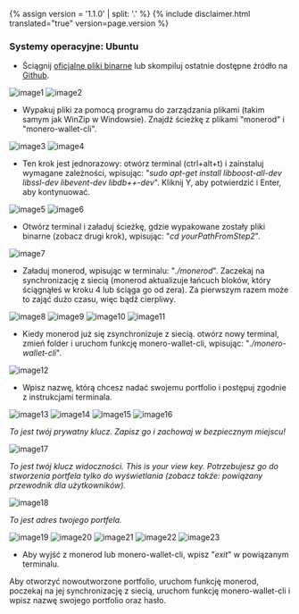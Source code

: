 {% assign version = '1.1.0' | split: '.' %}
{% include disclaimer.html translated="true" version=page.version %}
### Systemy operacyjne:  Ubuntu

- Ściągnij [oficjalne pliki binarne](https://getmonero.org/downloads/) lub skompiluj ostatnie dostępne źródło na [Github](https://github.com/monero-project/bitmonero).

![image1](https://github.com/luuul/monero-site/blob/master/knowledge-base/user-guides/png/create_wallet/1.png)
![image2](https://github.com/luuul/monero-site/blob/master/knowledge-base/user-guides/png/create_wallet/2.png)

- Wypakuj pliki za pomocą programu do zarządzania plikami (takim samym jak WinZip w Windowsie). Znajdź ścieżkę z plikami "monerod" i "monero-wallet-cli".

![image3](https://github.com/luuul/monero-site/blob/master/knowledge-base/user-guides/png/create_wallet/3.png)
![image4](https://github.com/luuul/monero-site/blob/master/knowledge-base/user-guides/png/create_wallet/4.png)

- Ten krok jest jednorazowy: otwórz terminal (ctrl+alt+t) i zainstaluj wymagane zależności, wpisując: "*sudo apt-get install libboost-all-dev libssl-dev libevent-dev libdb++-dev*". Kliknij Y, aby potwierdzić i Enter, aby kontynuować.

![image5](https://github.com/luuul/monero-site/blob/master/knowledge-base/user-guides/png/create_wallet/5.png)
![image6](https://github.com/luuul/monero-site/blob/master/knowledge-base/user-guides/png/create_wallet/6.png)

- Otwórz terminal i załaduj ścieżkę, gdzie wypakowane zostały pliki binarne (zobacz drugi krok), wpisując: "*cd yourPathFromStep2*".

![image7](https://github.com/luuul/monero-site/blob/master/knowledge-base/user-guides/png/create_wallet/7.png)

- Załaduj monerod, wpisując w terminalu: "*./monerod*". Zaczekaj na synchronizację z siecią (monerod aktualizuje łańcuch bloków, który ściągnąłeś w kroku 4 lub ściąga go od zera). Za pierwszym razem może to zająć dużo czasu, więc bądź cierpliwy.

![image8](https://github.com/luuul/monero-site/blob/master/knowledge-base/user-guides/png/create_wallet/8.png)
![image9](https://github.com/luuul/monero-site/blob/master/knowledge-base/user-guides/png/create_wallet/9.png)
![image10](https://github.com/luuul/monero-site/blob/master/knowledge-base/user-guides/png/create_wallet/10.png)
![image11](https://github.com/luuul/monero-site/blob/master/knowledge-base/user-guides/png/create_wallet/11.png)

- Kiedy monerod już się zsynchronizuje z siecią. otwórz nowy terminal, zmień folder i uruchom funkcję monero-wallet-cli, wpisując: "*./monero-wallet-cli*".

![image12](https://github.com/luuul/monero-site/blob/master/knowledge-base/user-guides/png/create_wallet/12.png)

- Wpisz nazwę, którą chcesz nadać swojemu portfolio i postępuj zgodnie z instrukcjami terminala.

![image13](https://github.com/luuul/monero-site/blob/master/knowledge-base/user-guides/png/create_wallet/13.png)
![image14](https://github.com/luuul/monero-site/blob/master/knowledge-base/user-guides/png/create_wallet/14.png)
![image15](https://github.com/luuul/monero-site/blob/master/knowledge-base/user-guides/png/create_wallet/15.png)
![image16](https://github.com/luuul/monero-site/blob/master/knowledge-base/user-guides/png/create_wallet/16.png)

*To jest twój prywatny klucz. Zapisz go i zachowaj w bezpiecznym miejscu!*

![image17](https://github.com/luuul/monero-site/blob/master/knowledge-base/user-guides/png/create_wallet/17.png)

*To jest twój klucz widoczności.
This is your view key. Potrzebujesz go do stworzenia portfela tylko do wyświetlania (zobacz także: powiązany przewodnik dla użytkowników).*

![image18](https://github.com/luuul/monero-site/blob/master/knowledge-base/user-guides/png/create_wallet/18.png)

*To jest adres twojego portfela.*

![image19](https://github.com/luuul/monero-site/blob/master/knowledge-base/user-guides/png/create_wallet/19.png)
![image20](https://github.com/luuul/monero-site/blob/master/knowledge-base/user-guides/png/create_wallet/20.png)
![image21](https://github.com/luuul/monero-site/blob/master/knowledge-base/user-guides/png/create_wallet/21.png)
![image22](https://github.com/luuul/monero-site/blob/master/knowledge-base/user-guides/png/create_wallet/22.png)
![image23](https://github.com/luuul/monero-site/blob/master/knowledge-base/user-guides/png/create_wallet/23.png)

- Aby wyjść z monerod lub monero-wallet-cli, wpisz "*exit*" w powiązanym terminalu.

Aby otworzyć nowoutworzone portfolio, uruchom funkcję monerod, poczekaj na jej synchronizację z siecią, uruchom funkcję monero-wallet-cli i wpisz nazwę swojego portfolio oraz hasło.


